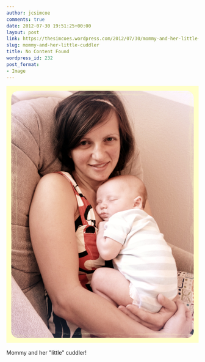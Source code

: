 ```yaml
---
author: jcsimcoe
comments: true
date: 2012-07-30 19:51:25+00:00
layout: post
link: https://thesimcoes.wordpress.com/2012/07/30/mommy-and-her-little-cuddler/
slug: mommy-and-her-little-cuddler
title: No Content Found
wordpress_id: 232
post_format:
- Image
---
```


![](/public/assets/tumblr_m7zohpdcq21qbwpqvo1_1280.jpg)

Mommy and her "little" cuddler!
